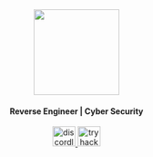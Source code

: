 <div align="center">
  <img height="150" src="https://github.com/x03ee/x03ee/blob/main/my.png"  />
</div>


<div style="text-align: center;">
  <h4 align="center">Reverse Engineer | Cyber Security</h4>

  <div align="center">
    <a href="https://discord.com/users/535227610888929299" target="_blank">
      <img src="https://cdn.prod.website-files.com/6257adef93867e50d84d30e2/653714c1f22aef3b6921d63d_636e0a6ca814282eca7172c6_icon_clyde_white_RGB.svg" width="40" height="35" alt="discordlogo"  />
    </a>
    </a>
    </a>
    <a href="https://tryhackme.com/p/x03e" target="_blank">
      <img src="https://assets.tryhackme.com/img/logo/tryhackme_logo_full.svg" width="40" height="35" alt="tryhackme"  />
    </a>
  </div>
</div>
